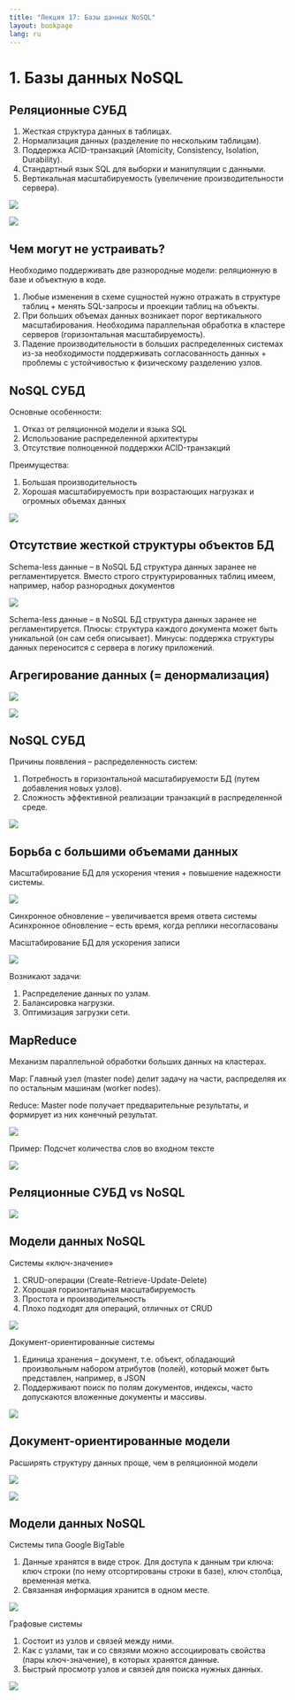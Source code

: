 ```yaml
---
title: "Лекция 17: Базы данных NoSQL"
layout: bookpage
lang: ru
---
```


# 1. Базы данных NoSQL

## Реляционные СУБД

1. Жесткая структура данных в таблицах.
2. Нормализация данных (разделение по нескольким таблицам).
3. Поддержка ACID-транзакций (Atomicity, Consistency, Isolation, Durability).
4. Стандартный язык SQL для выборки и манипуляции с данными.
5. Вертикальная масштабируемость (увеличение производительности сервера).

![](../assets/images/17_1.jpg)

![](../assets/images/17_2.jpg)

## Чем могут не устраивать?

Необходимо поддерживать две разнородные модели:
реляционную в базе и объектную в коде.
1. Любые изменения в схеме сущностей нужно отражать в структуре таблиц + менять SQL-запросы и проекции таблиц на объекты.
2. При больших объемах данных возникает порог вертикального масштабирования. Необходима параллельная обработка в кластере серверов (горизонтальная масштабируемость).
3. Падение производительности в больших распределенных системах из-за необходимости поддерживать согласованность данных + проблемы с устойчивостью к
физическому разделению узлов.

## NoSQL СУБД

Основные особенности:

1. Отказ от реляционной модели и языка SQL
2. Использование распределенной архитектуры
3. Отсутствие полноценной поддержки ACID-транзакций


Преимущества:

1. Большая производительность
2. Хорошая масштабируемость при возрастающих нагрузках и огромных объемах данных

![](../assets/images/17_3.jpg)

## Отсутствие жесткой структуры объектов БД

Schema-less данные – в NoSQL БД структура данных заранее не
регламентируется.
Вместо строго структурированных таблиц имеем, например, набор
разнородных документов

![](../assets/images/17_4.jpg)

Schema-less данные – в NoSQL БД структура данных заранее
не регламентируется.
Плюсы: структура каждого документа может быть уникальной
(он сам себя описывает).
Минусы: поддержка структуры данных переносится с сервера
в логику приложений.

## Агрегирование данных (= денормализация)

![](../assets/images/17_5.jpg)

![](../assets/images/17_6.jpg)

## NoSQL СУБД

Причины появления – распределенность систем:
1. Потребность в горизонтальной масштабируемости БД (путем добавления новых узлов).
2. Сложность эффективной реализации транзакций в распределенной среде.

![](../assets/images/17_7.jpg)

## Борьба с большими объемами данных

Масштабирование БД для ускорения чтения + повышение надежности системы.

![](../assets/images/17_8.jpg)

Синхронное обновление – увеличивается время ответа системы
Асинхронное обновление – есть время, когда реплики несогласованы

Масштабирование БД для ускорения записи

![](../assets/images/17_9.jpg)

Возникают задачи:
1. Распределение данных по узлам.
2. Балансировка нагрузки.
3. Оптимизация загрузки сети.

## MapReduce

Механизм параллельной обработки больших данных на
кластерах.

Map: Главный узел (master node) делит задачу на части, распределяя их по остальным машинам (worker nodes).

Reduce: Master node получает предварительные результаты, и формирует из них конечный результат.

![](../assets/images/17_10.jpg)

Пример: Подсчет количества слов во входном тексте

![](../assets/images/17_11.jpg)

## Реляционные СУБД vs NoSQL

![](../assets/images/17_12.jpg)

## Модели данных NoSQL

Системы «ключ-значение»
1. CRUD-операции (Create-Retrieve-Update-Delete)
2. Хорошая горизонтальная масштабируемость
3. Простота и производительность
4. Плохо подходят для операций, отличных от CRUD

![](../assets/images/17_13.jpg)

Документ-ориентированные системы
1. Единица хранения – документ, т.е. объект, обладающий произвольным набором атрибутов (полей), который может быть представлен, например, в JSON
2. Поддерживают поиск по полям документов, индексы, часто допускаются вложенные документы и массивы.

![](../assets/images/17_14.jpg)

## Документ-ориентированные модели

Расширять структуру данных проще, чем в реляционной модели

![](../assets/images/17_15.jpg)

![](../assets/images/17_16.jpg)

## Модели данных NoSQL

Системы типа Google BigTable
1. Данные хранятся в виде строк. Для доступа к данным три ключа: ключ строки (по нему отсортированы строки в базе), ключ столбца, временная метка.
2. Связанная информация хранится в одном месте.

![](../assets/images/17_17.jpg)

Графовые системы

1. Состоит из узлов и связей между ними.
2. Как с узлами, так и со связями можно ассоциировать свойства (пары ключ-значение), в которых хранятся данные.
3. Быстрый просмотр узлов и связей для поиска нужных данных.

![](../assets/images/17_18.jpg)